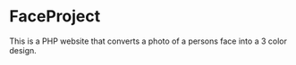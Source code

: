 FaceProject
===========

This is a PHP website that converts a photo of a persons face into a 3 color design.
